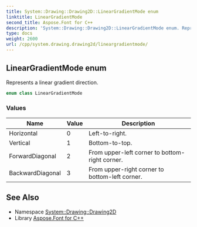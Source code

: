 ```yaml
---
title: System::Drawing::Drawing2D::LinearGradientMode enum
linktitle: LinearGradientMode
second_title: Aspose.Font for C++
description: 'System::Drawing::Drawing2D::LinearGradientMode enum. Represents a linear gradient direction in C++.'
type: docs
weight: 2600
url: /cpp/system.drawing.drawing2d/lineargradientmode/
---
```

## LinearGradientMode enum


Represents a linear gradient direction.

```cpp
enum class LinearGradientMode
```

### Values

| Name | Value | Description |
| --- | --- | --- |
| Horizontal | 0 | Left-to-right. |
| Vertical | 1 | Bottom-to-top. |
| ForwardDiagonal | 2 | From upper-left corner to bottom-right corner. |
| BackwardDiagonal | 3 | From upper-right corner to bottom-left corner. |

## See Also

* Namespace [System::Drawing::Drawing2D](../)
* Library [Aspose.Font for C++](../../)
